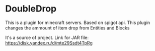 # DoubleDrop
This is a plugin for minecraft servers. Based on spigot api.
This plugin changes the ammount of item drop from Entities and Blocks

It's a source of project. Link for JAR file: https://disk.yandex.ru/d/mte29Ssdt4TpRg
